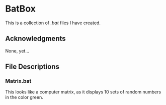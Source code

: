 # BatBox
This is a collection of _.bat_ files I have created.

## Acknowledgments
None, yet...

## File Descriptions
### Matrix.bat
This looks like a computer matrix, as it displays 10 sets of random numbers in the color green.
